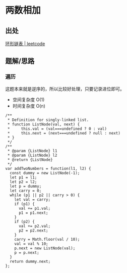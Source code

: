 # 两数相加

## 出处

[环形链表 | leetcode](https://leetcode-cn.com/problems/add-two-numbers/)

## 题解/思路

### 遍历
这题本来就是逆序的，所以比较好处理，只要记录进位即可。

- 空间复杂度 O(1)
- 时间复杂度 O(n)

```
/**
 * Definition for singly-linked list.
 * function ListNode(val, next) {
 *     this.val = (val===undefined ? 0 : val)
 *     this.next = (next===undefined ? null : next)
 * }
 */
/**
 * @param {ListNode} l1
 * @param {ListNode} l2
 * @return {ListNode}
 */
var addTwoNumbers = function(l1, l2) {
  const dummy = new ListNode(-1);
  let p1 = l1;
  let p2 = l2;
  let p = dummy;
  let carry = 0;
  while (p1 || p2 || carry > 0) {
    let val = carry;
    if (p1) {
      val += p1.val;
      p1 = p1.next;
    }
    if (p2) {
      val += p2.val;
      p2 = p2.next;
    }
    carry = Math.floor(val / 10);
    val = val % 10;
    p.next = new ListNode(val);
    p = p.next;
  }
  return dummy.next;
};
```

